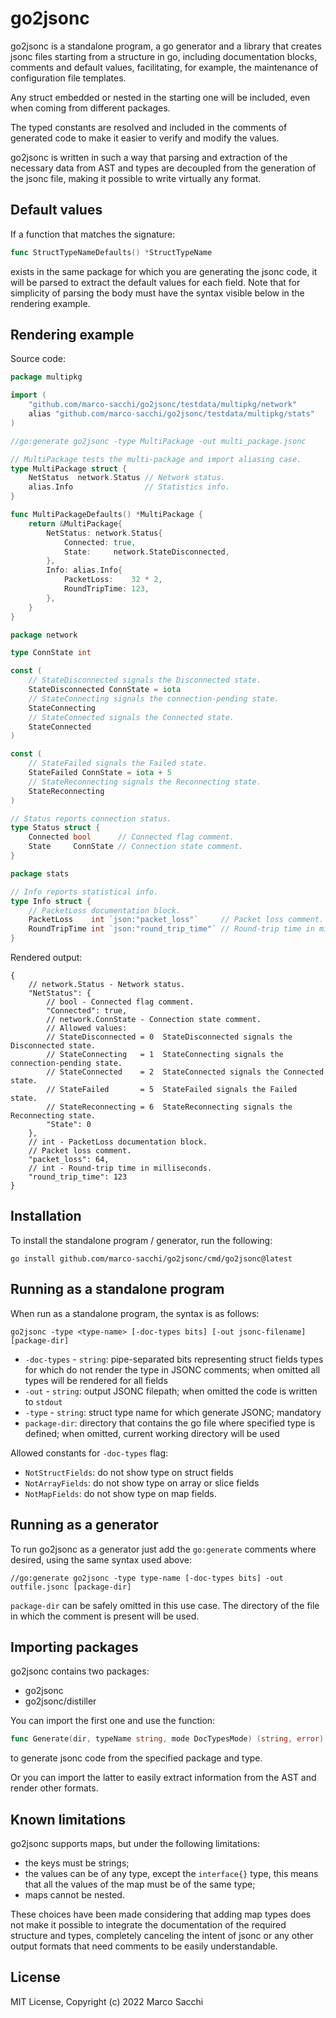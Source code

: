 # go2jsonc

go2jsonc is a standalone program, a go generator and a library that creates
jsonc files starting from a structure in go, including documentation blocks,
comments and default values, facilitating, for example, the maintenance of
configuration file templates.

Any struct embedded or nested in the starting one will be included, even when
coming from different packages.

The typed constants are resolved and included in the comments of generated
code to make it easier to verify and modify the values.

go2jsonc is written in such a way that parsing and extraction of the necessary
data from AST and types are decoupled from the generation of the jsonc file, 
making it possible to write virtually any format.

## Default values

If a function that matches the signature:

```go
func StructTypeNameDefaults() *StructTypeName
```

exists in the same package for which you are generating the jsonc code, it
will be parsed to extract the default values for each field. Note that for
simplicity of parsing the body must have the syntax visible below in the
rendering example.

## Rendering example

Source code:

```go
package multipkg

import (
    "github.com/marco-sacchi/go2jsonc/testdata/multipkg/network"
    alias "github.com/marco-sacchi/go2jsonc/testdata/multipkg/stats"
)

//go:generate go2jsonc -type MultiPackage -out multi_package.jsonc

// MultiPackage tests the multi-package and import aliasing case.
type MultiPackage struct {
    NetStatus  network.Status // Network status.
    alias.Info                // Statistics info.
}

func MultiPackageDefaults() *MultiPackage {
    return &MultiPackage{
        NetStatus: network.Status{
            Connected: true,
            State:     network.StateDisconnected,
        },
        Info: alias.Info{
            PacketLoss:    32 * 2,
            RoundTripTime: 123,
        },
    }
}
```

```go
package network

type ConnState int

const (
    // StateDisconnected signals the Disconnected state.
    StateDisconnected ConnState = iota
    // StateConnecting signals the connection-pending state.
    StateConnecting
    // StateConnected signals the Connected state.
    StateConnected
)

const (
    // StateFailed signals the Failed state.
    StateFailed ConnState = iota + 5
    // StateReconnecting signals the Reconnecting state.
    StateReconnecting
)

// Status reports connection status.
type Status struct {
    Connected bool      // Connected flag comment.
    State     ConnState // Connection state comment.
}
```

```go
package stats

// Info reports statistical info.
type Info struct {
    // PacketLoss documentation block.
    PacketLoss    int `json:"packet_loss"`     // Packet loss comment.
    RoundTripTime int `json:"round_trip_time"` // Round-trip time in milliseconds.
}
```

Rendered output:

```json5
{
    // network.Status - Network status.
    "NetStatus": {
        // bool - Connected flag comment.
        "Connected": true,
        // network.ConnState - Connection state comment.
        // Allowed values:
        // StateDisconnected = 0  StateDisconnected signals the Disconnected state.
        // StateConnecting   = 1  StateConnecting signals the connection-pending state.
        // StateConnected    = 2  StateConnected signals the Connected state.
        // StateFailed       = 5  StateFailed signals the Failed state.
        // StateReconnecting = 6  StateReconnecting signals the Reconnecting state.
        "State": 0
    },
    // int - PacketLoss documentation block.
    // Packet loss comment.
    "packet_loss": 64,
    // int - Round-trip time in milliseconds.
    "round_trip_time": 123
}
```

## Installation

To install the standalone program / generator, run the following:

```shell
go install github.com/marco-sacchi/go2jsonc/cmd/go2jsonc@latest
```

## Running as a standalone program

When run as a standalone program, the syntax is as follows:

```shell
go2jsonc -type <type-name> [-doc-types bits] [-out jsonc-filename] [package-dir]
```
- `-doc-types` - `string`: pipe-separated bits representing struct fields types
  for which do not render the type in JSONC comments; when omitted all types
  will be rendered for all fields
- `-out` - `string`: output JSONC filepath; when omitted the code is written
  to `stdout`
- `-type` - `string`: struct type name for which generate JSONC; mandatory
- `package-dir`: directory that contains the go file where specified type is 
  defined; when omitted, current working directory will be used

Allowed constants for `-doc-types` flag:
- `NotStructFields`: do not show type on struct fields
- `NotArrayFields`: do not show type on array or slice fields
- `NotMapFields`: do not show type on map fields.


## Running as a generator

To run go2jsonc as a generator just add the `go:generate` comments where
desired, using the same syntax used above:

```
//go:generate go2jsonc -type type-name [-doc-types bits] -out outfile.jsonc [package-dir]
```

`package-dir` can be safely omitted in this use case. The directory of the file
in which the comment is present will be used.

## Importing packages

go2jsonc contains two packages:
- go2jsonc
- go2jsonc/distiller

You can import the first one and use the function:

```go
func Generate(dir, typeName string, mode DocTypesMode) (string, error)
```

to generate jsonc code from the specified package and type.

Or you can import the latter to easily extract information from the AST and
render other formats.

## Known limitations

go2jsonc supports maps, but under the following limitations:
- the keys must be strings;
- the values can be of any type, except the `interface{}` type, this means
  that all the values of the map must be of the same type;
- maps cannot be nested.

These choices have been made considering that adding map types does not make
it possible to integrate the documentation of the required structure and types,
completely canceling the intent of jsonc or any other output formats that need
comments to be easily understandable.

## License

MIT License, Copyright (c) 2022 Marco Sacchi
